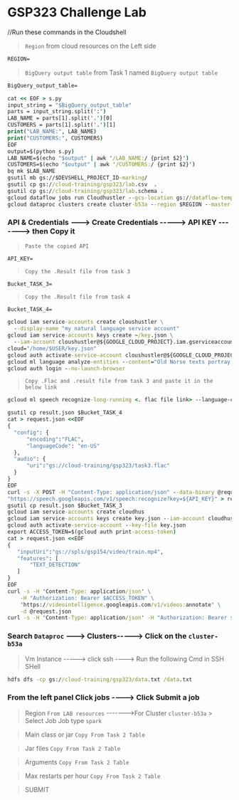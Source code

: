 # GSP323 Challenge Lab
//Run these commands in the Cloudshell

>```Region``` from cloud resources on the Left side 
```cmd
REGION=
```
>```BigQuery output table``` from Task 1 named ```BigQuery output table``` 
```cmd
BigQuery_output_table=
```
```cmd
cat << EOF > s.py
input_string = "$BigQuery_output_table"
parts = input_string.split(':')
LAB_NAME = parts[1].split('.')[0]
CUSTOMERS = parts[1].split('.')[1]
print("LAB_NAME:", LAB_NAME)
print("CUSTOMERS:", CUSTOMERS)
EOF
output=$(python s.py)
LAB_NAME=$(echo "$output" | awk '/LAB_NAME:/ {print $2}')
CUSTOMERS=$(echo "$output" | awk '/CUSTOMERS:/ {print $2}')
bq mk $LAB_NAME
gsutil mb gs://$DEVSHELL_PROJECT_ID-marking/
gsutil cp gs://cloud-training/gsp323/lab.csv  .
gsutil cp gs://cloud-training/gsp323/lab.schema .
gcloud dataflow jobs run Cloudhustler --gcs-location gs://dataflow-templates-$REGION/latest/GCS_Text_to_BigQuery --region $REGION --worker-machine-type e2-standard-2 --staging-location gs://$DEVSHELL_PROJECT_ID-marking/temp --parameters javascriptTextTransformGcsPath=gs://cloud-training/gsp323/lab.js,JSONPath=gs://cloud-training/gsp323/lab.schema,javascriptTextTransformFunctionName=transform,outputTable=$BigQuery_output_table,inputFilePattern=gs://cloud-training/gsp323/lab.csv,bigQueryLoadingTemporaryDirectory=gs://$DEVSHELL_PROJECT_ID-marking/bigquery_temp
gcloud dataproc clusters create cluster-b53a --region $REGION --master-machine-type e2-standard-2 --master-boot-disk-size 500 --num-workers 2 --worker-machine-type e2-standard-2 --worker-boot-disk-size 500 --image-version 2.1-debian11 --project $DEVSHELL_PROJECT_ID
```
### API & Credentials ---> Create Credentials -----> API KEY -------> then Copy it
>```Paste the copied API```
```cmd
API_KEY=
```
>```Copy the .Result file from task 3```
```cmd
Bucket_TASK_3=
```
>```Copy the .Result file from task 4```
```cmd
Bucket_TASK_4=
```
```cmd
gcloud iam service-accounts create cloushustler \
  --display-name "my natural language service account"
gcloud iam service-accounts keys create ~/key.json \
  --iam-account cloushustler@${GOOGLE_CLOUD_PROJECT}.iam.gserviceaccount.com
cloud="/home/$USER/key.json"
gcloud auth activate-service-account cloushustler@${GOOGLE_CLOUD_PROJECT}.iam.gserviceaccount.com --key-file=$cloud
gcloud ml language analyze-entities --content="Old Norse texts portray Odin as one-eyed and long-bearded, frequently wielding a spear named Gungnir and wearing a cloak and a broad hat." > result.json
gcloud auth login --no-launch-browser
```
>```Copy .Flac and .result file from task 3 and paste it in the below link```
```cmd
gcloud ml speech recognize-long-running <. flac file link> --language-code=en-US --encoding=FLAC --output-uri=<.result link>
```
```cmd
gsutil cp result.json $Bucket_TASK_4
cat > request.json <<EOF 
{
  "config": {
      "encoding":"FLAC",
      "languageCode": "en-US"
  },
  "audio": {
      "uri":"gs://cloud-training/gsp323/task3.flac"
  }
}
EOF
curl -s -X POST -H "Content-Type: application/json" --data-binary @request.json \
"https://speech.googleapis.com/v1/speech:recognize?key=${API_KEY}" > result.json
gsutil cp result.json $Bucket_TASK_3
gcloud iam service-accounts create cloudhus
gcloud iam service-accounts keys create key.json --iam-account cloudhus@${GOOGLE_CLOUD_PROJECT}.iam.gserviceaccount.com
gcloud auth activate-service-account --key-file key.json
export ACCESS_TOKEN=$(gcloud auth print-access-token)
cat > request.json <<EOF 
{
   "inputUri":"gs://spls/gsp154/video/train.mp4",
   "features": [
       "TEXT_DETECTION"
   ]
}
EOF
curl -s -H 'Content-Type: application/json' \
    -H "Authorization: Bearer $ACCESS_TOKEN" \
    'https://videointelligence.googleapis.com/v1/videos:annotate' \
    -d @request.json
curl -s -H 'Content-Type: application/json' -H "Authorization: Bearer $ACCESS_TOKEN" 'https://videointelligence.googleapis.com/v1/operations/OPERATION_FROM_PREVIOUS_REQUEST' > result1.json
```
### Search ```Dataproc``` ---> Clusters-----> Click on the ```cluster-b53a```
>Vm Instance -----> click ssh ----> Run the following Cmd in SSH SHell
```cmd
hdfs dfs -cp gs://cloud-training/gsp323/data.txt /data.txt
```
### From the left panel Click jobs ----> Click Submit a job
>Region ```From LAB resources``` ------->For Cluster ```cluster-b53a``` > Select Job Job type ```spark```

>Main class or jar ```Copy From Task 2 Table``` 

>Jar files ```Copy From Task 2 Table```

>Arguments ```Copy From Task 2 Table```

>Max restarts per hour ```Copy From Task 2 Table```

> SUBMIT
